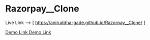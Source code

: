 # Razorpay__Clone

Live Link --> [ https://aniruddha-gade.github.io/Razorpay__Clone/ ]


<a href = 'https://aniruddha-gade.github.io/Razorpay__Clone/' target='_blank' > Demo Link <a/>
<a href='https://aniruddha-gade.github.io/Razorpay__Clone/' target='_blank'>Demo Link</a>
